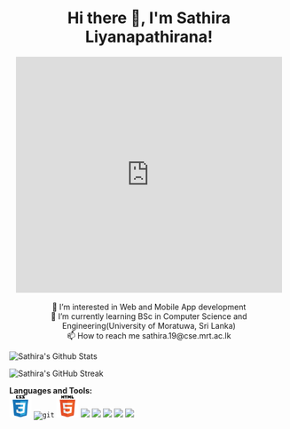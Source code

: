 <h1 align="center">Hi there 👋, I'm Sathira Liyanapathirana!</h1>

<div id="header" align="center">
  <iframe src="https://giphy.com/embed/c0Jwn0I22a3XHgPaft" width="480" height="426" frameBorder="0" class="giphy-embed" allowFullScreen></iframe>
</div>

<p align="center">
👀 I’m interested in Web and Mobile App development <br>
🌱 I’m currently learning BSc in Computer Science and Engineering(University of Moratuwa, Sri Lanka) <br>
📫 How to reach me sathira.19@cse.mrt.ac.lk
</p>

<!---
Sathira443/Sathira443 is a ✨ special ✨ repository because its `README.md` (this file) appears on your GitHub profile.
You can click the Preview link to take a look at your changes.
--->
![Sathira's Github Stats](https://github-readme-stats.vercel.app/api?username=Sathira443&theme=highcontrast&show_icons=true&count_private=true)

![Sathira's GitHub Streak](https://github-readme-streak-stats.herokuapp.com?user=Sathira443&theme=neon-palenight&hide_border=true)

**Languages and Tools:**  
<code><img src="https://raw.githubusercontent.com/devicons/devicon/master/icons/css3/css3-original-wordmark.svg" alt="css3" width="40" height="40"/></code>
<code><img src="https://www.vectorlogo.zone/logos/git-scm/git-scm-icon.svg" alt="git" width="40" height="40"/></code>
<code><img src="https://raw.githubusercontent.com/devicons/devicon/master/icons/html5/html5-original-wordmark.svg" alt="html5" width="40" height="40"/></code>
<code><img height="40" src="https://raw.githubusercontent.com/shinokada/shinokada/master/assets/python.png"></code>
<code><img height="40" src="https://raw.githubusercontent.com/shinokada/shinokada/master/assets/javascript.png"></code>
<code><img height="40" src="https://raw.githubusercontent.com/shinokada/shinokada/master/assets/php.png"></code>
<code><img height="40" src="https://raw.githubusercontent.com/shinokada/shinokada/master/assets/visual-studio-code.png"></code>
<code><img height="40" src="https://raw.githubusercontent.com/shinokada/shinokada/master/assets/vim.png"></code>  
